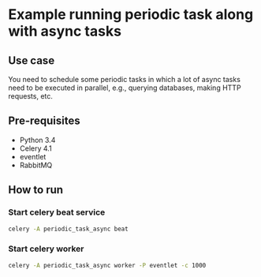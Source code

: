 # Example running periodic task along with async tasks

## Use case

You need to schedule some periodic tasks in which a lot of async tasks need to be executed
in parallel, e.g., querying databases, making HTTP requests, etc.

## Pre-requisites

- Python 3.4
- Celery 4.1
- eventlet
- RabbitMQ

## How to run

### Start celery beat service

```bash
celery -A periodic_task_async beat
```

### Start celery worker

```bash
celery -A periodic_task_async worker -P eventlet -c 1000
```